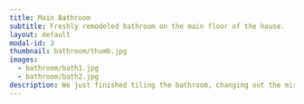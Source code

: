 ```yaml
---
title: Main Bathroom
subtitle: Freshly remodeled bathroom on the main floor of the house.
layout: default
modal-id: 3
thumbnail: bathroom/thumb.jpg
images:
  - bathroom/bath1.jpg
  - bathroom/bath2.jpg
description: We just finished tiling the bathroom, changing out the mirror and the light, and updating the wiring.  You will get to enjoy the bathroom we always wanted.  There is a large closet behind the door for all your linens and sundries.
---
```

